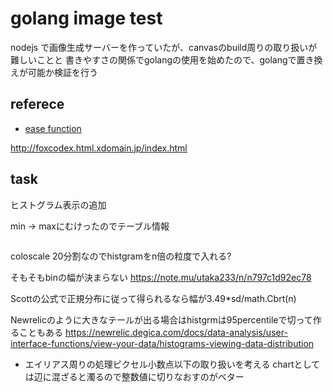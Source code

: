 # golang image test

nodejs で画像生成サーバーを作っていたが、canvasのbuild周りの取り扱いが難しいことと
書きやすさの関係でgolangの使用を始めたので、golangで置き換えが可能か検証を行う


## referece

- [ease function](https://gist.github.com/gre/1650294)


http://foxcodex.html.xdomain.jp/index.html


## task

ヒストグラム表示の追加

min -> maxにむけったのでテーブル情報
```
```


coloscale 20分割なのでhistgramをn倍の粒度で入れる?

そもそもbinの幅が決まらない
https://note.mu/utaka233/n/n797c1d92ec78

Scottの公式で正規分布に従って得られるなら幅が3.49*sd/math.Cbrt(n)

Newrelicのように大きなテールが出る場合はhistgrmは95percentileで切って作ることもある
https://newrelic.degica.com/docs/data-analysis/user-interface-functions/view-your-data/histograms-viewing-data-distribution

- エイリアス周りの処理ピクセル小数点以下の取り扱いを考える
    chartとしては辺に混ざると濁るので整数値に切りなおすのがベター